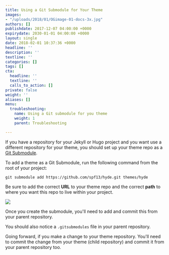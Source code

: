 ```yaml
---
title: Using a Git Submodule for Your Theme
images:
- "/uploads/2018/01/OGimage-01-docs-3x.jpg"
authors: []
publishdate: 2017-12-07 04:00:00 +0000
expirydate: 2030-01-01 04:00:00 +0000
layout: single
date: 2018-02-01 10:37:36 +0000
headline: ''
description: ''
textline: ''
categories: []
tags: []
cta:
  headline: ''
  textline: ''
  calls_to_action: []
private: false
weight: ''
aliases: []
menu:
  troubleshooting:
    name: Using a Git submodule for you theme
    weight: 1
    parent: Troubleshooting

---
```

If you have a repository for your Jekyll or Hugo project and you want use a different repository for your theme, you should set up your theme repo as a [Git Submodule](https://git-scm.com/book/en/v2/Git-Tools-Submodules).

To add a theme as a Git Submodule, run the following command from the root of your project:

    git submodule add https://github.com/spf13/hyde.git themes/hyde

Be sure to add the correct **URL** to your theme repo and the correct **path** to where you want this repo to live within your project.

![](/uploads/2018/02/submodules-1.png)

Once you create the submodule, you'll need to add and commit this from your parent repository.

You should also notice a `.gitsubmodules` file in your parent repository.

Going forward, if you make a change to your theme repository. You'll need to commit the change from your theme (child repository) and commit it from your parent repository too.